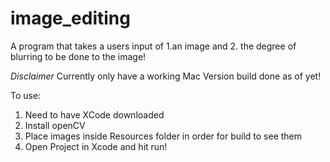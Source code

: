 # image_editing
A program that takes a users input of 1.an image and 2. the degree of blurring to be done to the image!

*Disclaimer*
Currently only have a working Mac Version build done as of yet!

To use:
1. Need to have XCode downloaded
2. Install openCV 
3. Place images inside Resources folder in order for build to see them
4. Open Project in Xcode and hit run!
